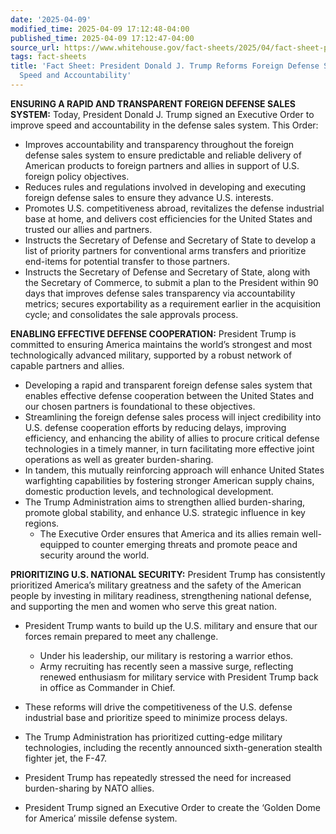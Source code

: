 ```yaml
---
date: '2025-04-09'
modified_time: 2025-04-09 17:12:48-04:00
published_time: 2025-04-09 17:12:47-04:00
source_url: https://www.whitehouse.gov/fact-sheets/2025/04/fact-sheet-president-donald-j-trump-reforms-foreign-defense-sales-to-improve-speed-and-accountability/
tags: fact-sheets
title: 'Fact Sheet: President Donald J. Trump Reforms Foreign Defense Sales to Improve
  Speed and Accountability'
---
```

 
**ENSURING A RAPID AND TRANSPARENT FOREIGN DEFENSE SALES SYSTEM:**
Today, President Donald J. Trump signed an Executive Order to improve
speed and accountability in the defense sales system. This Order:

-   Improves accountability and transparency throughout the foreign
    defense sales system to ensure predictable and reliable delivery of
    American products to foreign partners and allies in support of U.S.
    foreign policy objectives.
-   Reduces rules and regulations involved in developing and executing
    foreign defense sales to ensure they advance U.S. interests.
-   Promotes U.S. competitiveness abroad, revitalizes the defense
    industrial base at home, and delivers cost efficiencies for the
    United States and trusted our allies and partners.
-   Instructs the Secretary of Defense and Secretary of State to develop
    a list of priority partners for conventional arms transfers and
    prioritize end-items for potential transfer to those partners.
-   Instructs the Secretary of Defense and Secretary of State, along
    with the Secretary of Commerce, to submit a plan to the President
    within 90 days that improves defense sales transparency via
    accountability metrics; secures exportability as a requirement
    earlier in the acquisition cycle; and consolidates the sale
    approvals process.

**ENABLING EFFECTIVE DEFENSE COOPERATION:** President Trump is committed
to ensuring America maintains the world’s strongest and most
technologically advanced military, supported by a robust network of
capable partners and allies.

-   Developing a rapid and transparent foreign defense sales system that
    enables effective defense cooperation between the United States and
    our chosen partners is foundational to these objectives.
-   Streamlining the foreign defense sales process will inject
    credibility into U.S. defense cooperation efforts by reducing
    delays, improving efficiency, and enhancing the ability of allies to
    procure critical defense technologies in a timely manner, in turn
    facilitating more effective joint operations as well as greater
    burden-sharing.
-   In tandem, this mutually reinforcing approach will enhance United
    States warfighting capabilities by fostering stronger American
    supply chains, domestic production levels, and technological
    development.
-   The Trump Administration aims to strengthen allied burden-sharing,
    promote global stability, and enhance U.S. strategic influence in
    key regions.
    -   The Executive Order ensures that America and its allies remain
        well-equipped to counter emerging threats and promote peace and
        security around the world.

**PRIORITIZING U.S. NATIONAL SECURITY:** President Trump has
consistently prioritized America’s military greatness and the safety of
the American people by investing in military readiness, strengthening
national defense, and supporting the men and women who serve this great
nation.

-   President Trump wants to build up the U.S. military and ensure that
    our forces remain prepared to meet any challenge.
    -   Under his leadership, our military is restoring a warrior ethos.

    <!-- -->

    -   Army recruiting has recently seen a massive surge, reflecting
        renewed enthusiasm for military service with President Trump
        back in office as Commander in Chief. 
-   These reforms will drive the competitiveness of the U.S. defense
    industrial base and prioritize speed to minimize process delays.
-   The Trump Administration has prioritized cutting-edge military
    technologies, including the recently announced sixth-generation
    stealth fighter jet, the F-47.
-   President Trump has repeatedly stressed the need for increased
    burden-sharing by NATO allies.
-   President Trump signed an Executive Order to create the ‘Golden Dome
    for America’ missile defense system.
